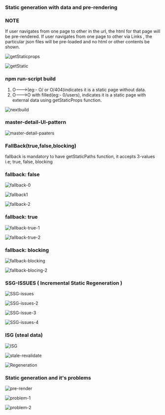 ### Static generation with data and pre-rendering

### NOTE
If user navigates from one page to other in the url, the html for that page will be pre-rendered.
If user navigates from one page to other via Links , the particular json files will be pre-loaded and no html or other contents be shown.

![getStaticprops](https://user-images.githubusercontent.com/77038785/161389159-a5046ddf-0187-4b8c-bd5f-5c94875f0753.png)

![getStatic](https://user-images.githubusercontent.com/77038785/161389243-3fc6e126-41df-48a8-9e7d-bb1b0c145e9f.png)

### npm run-script build
1. O--->(eg:- O/ or O/404)indicates it is a static page without data.
2. O--->O with filled(eg:- 0/users), indicates it is a static page with external data using getStaticProps function.
 
![nextbuild](https://user-images.githubusercontent.com/77038785/161389897-34a0a2bb-b9df-4ece-a9a5-3d69ff164c67.png)

### master-detail-UI-pattern
![master-detail-paaters](https://user-images.githubusercontent.com/77038785/161411668-f1d5d09d-3bd0-4c07-a138-9a7a5c58592e.png)

### FallBack(true,false,blocking)
fallback is mandatory to have getStaticPaths function, it accepts 3-values i.e; true, false, blocking
### fallback: false

![fallback-0](https://user-images.githubusercontent.com/77038785/161413349-b353d659-2965-47ca-9b5e-c82d3cbdec7d.png)

![fallback1](https://user-images.githubusercontent.com/77038785/161413419-5dea61de-4adc-41ba-b2bb-fadd73b54ab0.png)

![fallback-2](https://user-images.githubusercontent.com/77038785/161413367-e58495c9-6679-44b7-9f1e-8aa0f26b1700.png)

### fallback: true
![fallback-true-1](https://user-images.githubusercontent.com/77038785/161414291-6b86a5ba-5fab-45c7-9ca3-5bc707242579.png)

![fallback-true-2](https://user-images.githubusercontent.com/77038785/161415507-18a707ac-a909-4bd0-b3c8-231e9bb3de02.png)

### fallback: blocking

![fallback-blocking](https://user-images.githubusercontent.com/77038785/161416423-2e78f992-9c86-4932-ab8d-ba4737606af7.png)

![fallback-blocing-2](https://user-images.githubusercontent.com/77038785/161416427-9b678e27-df7e-40e5-8f84-88a6e8de871c.png)

### SSG-ISSUES ( Incremental Static Regeneration )

![SSG-issues](https://user-images.githubusercontent.com/77038785/161416757-ea3f4222-4300-4493-9489-fabe953aa51b.png)

![SSG-issues-2](https://user-images.githubusercontent.com/77038785/161416764-0cec4ca7-bcbe-4728-9851-0e8e9ca911c5.png)

![SSG-issue-3](https://user-images.githubusercontent.com/77038785/161416765-c9677c2a-5d70-448d-9c2d-e8cd9d47d22f.png)

![SSG-issues-4](https://user-images.githubusercontent.com/77038785/161416770-7d9578bd-873c-4c86-a5bf-74352c59299d.png)

### ISG (steal data)

![ISG](https://user-images.githubusercontent.com/77038785/161420167-58eb9953-a582-47eb-a8a2-9de162b0f156.png)

![stale-revalidate](https://user-images.githubusercontent.com/77038785/161424919-4ef30e23-feb3-4c01-9d5e-bad5f3c8553e.png)

![Regeneration](https://user-images.githubusercontent.com/77038785/161424943-456e453c-f07e-4023-9042-0c63cb655931.png)

### Static generation and it's problems
![pre-render](https://user-images.githubusercontent.com/77038785/161427691-f134b8b1-3cd9-4e09-aba2-f84178d3a092.png)

![problem-1](https://user-images.githubusercontent.com/77038785/161427781-16243e5e-6e40-4ba0-948b-c96065f60e07.png)

![problem-2](https://user-images.githubusercontent.com/77038785/161427863-b63b184b-4b0c-4738-ac14-0f1d3aa54b3e.png)

